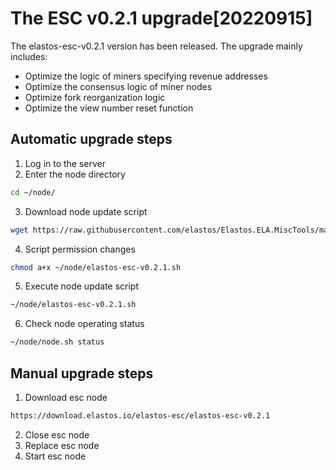 # The ESC v0.2.1 upgrade[20220915]

The elastos-esc-v0.2.1 version has been released. The upgrade mainly includes:
- Optimize the logic of miners specifying revenue addresses
- Optimize the consensus logic of miner nodes
- Optimize fork reorganization logic
- Optimize the view number reset function

## Automatic upgrade steps

1. Log in to the server
2. Enter the node directory

```bash
cd ~/node/
```

3. Download node update script

```bash
wget https://raw.githubusercontent.com/elastos/Elastos.ELA.MiscTools/master/upgrade/esc/elastos-esc-v0.2.1.sh
```
4. Script permission changes

```bash
chmod a+x ~/node/elastos-esc-v0.2.1.sh
```

5. Execute node update script

```bash
~/node/elastos-esc-v0.2.1.sh
```

6. Check node operating status

```bash
~/node/node.sh status
```

## Manual upgrade steps

1. Download esc node

```bash
https://download.elastos.io/elastos-esc/elastos-esc-v0.2.1
```

2. Close esc node
3. Replace esc node
4. Start esc node